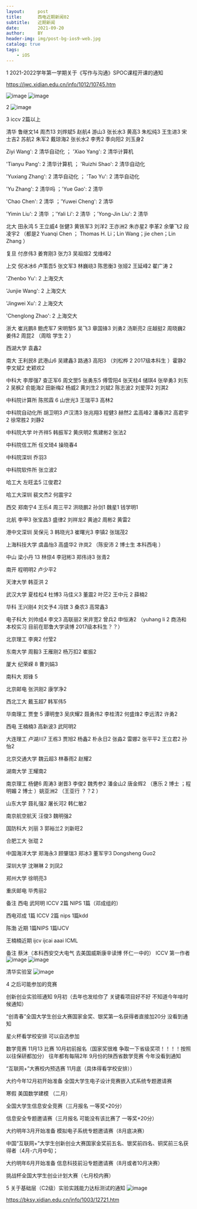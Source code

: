 ```yaml
---
layout:     post
title:      西电近期新闻02
subtitle:   近期新闻
date:       2021-09-20
author:     BY
header-img: img/post-bg-ios9-web.jpg
catalog: true
tags:
    - iOS
---
```


1  2021-2022学年第一学期关于《写作与沟通》SPOC课程开课的通知 

https://jwc.xidian.edu.cn/info/1012/10745.htm

![image](https://user-images.githubusercontent.com/24884878/133977121-c9d6cafd-5a17-4d9d-b964-8f68ce9bed9d.png)
![image](https://user-images.githubusercontent.com/24884878/133977140-dc510c0d-4bfa-4db9-a171-9001612ea20a.png)

2 ![image](https://user-images.githubusercontent.com/24884878/133977196-08ffa9eb-5310-495a-b3f1-3492debba7cd.png)

3 iccv 2篇以上 

 清华 鲁继文14 周杰13 刘烨斌5 赵航4 游山3 张长水3 黄高3 朱松纯3 王生进3 宋士吉2 苏航2 朱军2 戴琼海2 张长水2 李秀2 季向阳2  刘玉身2 
 
  Ziyi Wang': 2 清华自动化  ；    'Xiao Yang': 2 清华计算机 
 
 'Tianyu Pang': 2 清华计算机    ； 'Ruizhi Shao': 2 清华自动化 
 
 'Yuxiang Zhang': 2 清华自动化   ； 'Tao Yu': 2 清华自动化  
 
 'Yu Zhang': 2 清华吗   ；'Yue Gao': 2 清华  
 
 'Chao Chen': 2 清华 ；'Yuwei Cheng': 2 清华 
 
 'Yimin Liu': 2 清华  ；'Yali Li': 2 清华  ；'Yong-Jin Liu': 2 清华 
 
 北大 田永鸿 5 王立威4 张健3  黄铁军3  刘洋2  王亦洲2 朱亦星2 李革2 余肇飞2 段凌宇‬2 （都是2 Yuanqi Chen ； Thomas H. Li；Lin Wang；jie chen；Lin Zhang ）
 
 复旦 付彦伟3 姜育刚3 张力3  吴祖煊2 戈维峰2 
 
 上交 倪冰冰6 卢策吾5 张文军3 林巍峣3 陈思衡3 张娅2 王延峰2 翟广涛 2 
 
  'Zhenbo Yu': 2 上海交大 
  
 'Junjie Wang': 2 上海交大 
 
 'Jingwei Xu': 2 上海交大 
 
 'Chenglong Zhao': 2 上海交大
 
 浙大 崔兆鹏8 鲍虎军7 宋明黎5 吴飞3 章国锋3 刘勇2 汤斯亮2 庄越挺2 周晓巍2 姜伟2 周昆2 （周晗 学生 2 ）
 
 西湖大学 袁鑫2
 
 南大 王利民8 武港山6 吴建鑫3 路通3 高阳3 （刘松桦 2 2017级本科生 ）霍静2 李文斌2 史颖欢2 
 
 中科大 李厚强7 查正军6 周文罡5 张勇东5 傅雪阳4 张天柱4 储琪4 张举勇3 刘东2  吴枫2 俞能海2 田新梅2 杨威2 黄刘生2 刘斌2 陈志波2  刘爱萍2 刘淇2 
 
 中科院计算所 陈煕霖 6 山世光3 王瑞平3 高林2 
 
 中科院自动化所 胡卫明3 卢汉清3 张兆翔3 程健3 赫然2 孟高峰2 潘春洪2 高君宇2 徐常胜2 刘静2 
 
 中科院大学 叶齐祥5 韩振军2 黄庆明2 焦建彬2 张法2 
 
 中科院信工所 任文琦4 操晓春4 
 
 中科院深圳 乔羽3
 
 中科院软件所 张立波2
 
 哈工大 左旺孟5 江俊君2
 
 哈工大深圳 裴文杰2 何震宇2 
 
 西交 郑南宁4 王乐4 周三平2 洪晓鹏2 孙剑1 魏星1 钱学明1 
 
 北航 李甲3 张宝昌3 盛律2 刘祥龙2 黄迪2 周彬2  黄雷2 
 
 港中文深圳 吴保元 3 韩晓光3 崔曙光3 李镇2 张瑞茂2
 
 上海科技大学 虞晶怡3 高盛华2 许岚2 （陈安沛 2 博士生 本科西电 ）
 
 中山 梁小丹 13  林倞4 李冠彬3 郑伟诗3 张青2
 
 南开 程明明2 卢少平2 
 
 天津大学 韩亚洪 2 
 
 武汉大学 夏桂松4 杜博3 马佳义3 董震2 叶茫2 王中元 2 薛楠2
 
 华科 王兴刚4 刘文予4 冯镔 3  桑农3 高常鑫3 
 
 电子科大 刘帅成4 李文3 高联丽2 宋井宽2 曾兵2 申恒涛2 （yuhang li 2 商汤和本校实习 目前在耶鲁大学读博 2017级本科生？？）
 
 北京理工 李爽2 付莹2 
 
 东南大学 周毅3 王雁刚2 杨万扣2 崔振2 
 
 厦大 纪荣嵘 8 曹刘娟3 
 
 南科大 郑锋 5 
 
 北京邮电 张洪刚2 康学净2
 
 西北工大 戴玉超7 韩军伟5 
 
 华南理工 贾奎 5 谭明奎3  吴庆耀2 聂勇伟2 李桂清2 何盛烽2 李远清2 许勇2 
 
 西电 王楠楠3 高新波3 武阿明2 
 
 大连理工 卢湖川7 王栋3  贾旭2 杨鑫2  朴永日2 张淼2 雷娜2 张平平2 王立君2 孙怡2 
 
 北京交通大学 魏云超3 林春雨2 赵耀2 
 
 湖南大学 王耀南2 
 
 南京理工 杨健6 周涛3 谢晋3 李俊2 魏秀参2 潘金山2 唐金辉2 （惠乐 2 博士 ；程明媚 2 博士 ）姚亚洲2 （王亚行 ？？2 ）
 
 山东大学 聂礼强2 屠长河2 韩仁敏2 
 
 南京航空航天 汪俊3 魏明强2 
 
 国防科大 刘丽 3 郭裕兰2 刘新旺2 
 
 合肥工大 张琨 2 
 
 中国海洋大学 郑海永3 顾肇瑞3 郑冰3 董军宇3 Dongsheng Guo2 
 
 深圳大学 沈琳琳 2 刘凤2
 
 郑州大学 徐明亮3
 
 重庆邮电 毕秀丽2 
 
 
 
 备注 西电 武阿明 ICCV 2篇 NIPS 1篇（邓成组的）
 
 西电邓成 1篇 ICCV   2篇 nips 1篇kdd 
 
 陈渤 近期 1篇NIPS 1篇IJCV
 
 王楠楠近期 ijcv ijcai aaai ICML
 
 
 备注 蔡沐（本科西安交大电气 去美国威斯康辛读博 怀仁一中的）
 ICCV 第一作者
 ![image](https://user-images.githubusercontent.com/24884878/137182683-4d0e8957-9774-4c47-a3f7-8d789c838b6b.png)
![image](https://user-images.githubusercontent.com/24884878/137182764-2cab1d24-9d8a-499c-aad4-2f5943942670.png)


清华实验室 
![image](https://user-images.githubusercontent.com/24884878/137193640-44d31842-72a0-4f37-b4d3-43c6e9a01d2b.png)

 
 4 之后可能参加的竞赛 
 
 创新创业实验班通知 9月初（去年也发给你了 关键看项目好不好 不知道今年啥时候通知）
 
“创青春”全国大学生创业大赛国家金奖、银奖第一名获得者直接加20分 没看到通知 

星火杯看学校安排 可以自选参加


数学竞赛 11月13 比赛 10月初前报名（国家奖很难 争取一下省级奖项！！！！按照以往保研都加分） 往年都有每隔2年 9月份的陕西省数学竞赛 今年没看到通知

“互联网+”大赛校内预选赛 11月底（具体得看学校安排））

大约今年12月初开始准备 全国大学生电子设计竞赛嵌入式系统专题邀请赛



寒假 美国数学建模 （二月） 

全国大学生信息安全竞赛（三月报名 一等奖+20分）

信息安全专题邀请赛（三月报名 可能没有该比赛了 一等奖+20分）

大约明年3月开始准备 模拟电子系统专题邀请赛（8月底决赛）

中国“互联网+”大学生创新创业大赛国家金奖前五名、银奖前四名、铜奖前三名获得者（4月-六月中旬；

大约明年6月开始准备 信息科技前沿专题邀请赛（8月或者10月决赛）

挑战杯全国大学生创业计划大赛（七月校内赛）

5 关于基础层（C2级）实验实践能力达标测试的通知
![image](https://user-images.githubusercontent.com/24884878/135036706-690aa50b-7137-48cb-9483-72fed3b49c98.png)

https://bksy.xidian.edu.cn/info/1003/12721.htm 
